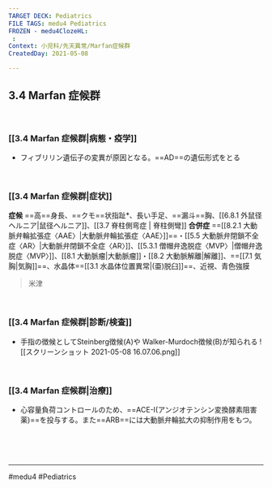 ```yaml
---
TARGET DECK: Pediatrics
FILE TAGS: medu4 Pediatrics
FROZEN - medu4ClozeHL:
 : 
Context: 小児科/先天異常/Marfan症候群
CreatedDay: 2021-05-08

---
```


## 3.4 Marfan 症候群

<br>

### [[3.4 Marfan 症候群|病態・疫学]]
* フィブリリン遺伝子の変異が原因となる。==AD==の遺伝形式をとる
<!--ID: 1620466125583-->


<br>

### [[3.4 Marfan 症候群|症状]]
**症候**
==高==身長、==クモ==状指趾*、長い手足、==漏斗==胸、[[6.8.1 外鼠径ヘルニア|鼠径ヘルニア]]、[[3.7 脊柱側弯症 | 脊柱側彎]]
**合併症**
==[[8.2.1 大動脈弁輪拡張症〈AAE〉|大動脈弁輪拡張症〈AAE〉]]==・[[5.5 大動脈弁閉鎖不全症〈AR〉|大動脈弁閉鎖不全症〈AR〉]]、[[5.3.1 僧帽弁逸脱症〈MVP〉|僧帽弁逸脱症〈MVP〉]]、[[8.1 大動脈瘤|大動脈瘤]]・[[8.2 大動脈解離|解離]]、==[[7.1 気胸|気胸]]==、水晶体==[[3.1 水晶体位置異常|(亜)脱臼]]==、近視、青色強膜
<!--ID: 1620466125588-->


>米津

<br>

### [[3.4 Marfan 症候群|診断/検査]]
* 手指の徴候としてSteinberg徴候(A)や Walker-Murdoch徴候(B)が知られる
![[スクリーンショット 2021-05-08 16.07.06.png]]


<br>

### [[3.4 Marfan 症候群|治療]]
* 心容量負荷コントロールのため、==ACE-I(アンジオテンシン変換酵素阻害薬)==を投与する。また==ARB==には大動脈弁輪拡大の抑制作用をもつ。
<!--ID: 1655774209800-->


<br><br><br>

---
#medu4 #Pediatrics
